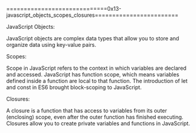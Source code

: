 =============================0x13-javascript_objects_scopes_closures========================

JavaScript Objects:

JavaScript objects are complex data types that allow you to store and organize data using key-value pairs.

Scopes:

Scope in JavaScript refers to the context in which variables are declared and accessed.
JavaScript has function scope, which means variables defined inside a function are local to that function.
The introduction of let and const in ES6 brought block-scoping to JavaScript.

Closures:

A closure is a function that has access to variables from its outer (enclosing) scope, even after the outer function has finished executing.
Closures allow you to create private variables and functions in JavaScript.
